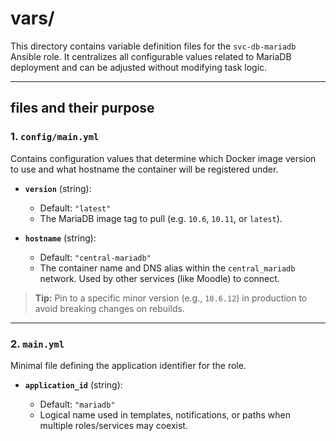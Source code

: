 # vars/

This directory contains variable definition files for the `svc-db-mariadb` Ansible role. It centralizes all configurable values related to MariaDB deployment and can be adjusted without modifying task logic.

---

## files and their purpose

### 1. `config/main.yml`

Contains configuration values that determine which Docker image version to use and what hostname the container will be registered under.

* **`version`** (string):

  * Default: `"latest"`
  * The MariaDB image tag to pull (e.g. `10.6`, `10.11`, or `latest`).

* **`hostname`** (string):

  * Default: `"central-mariadb"`
  * The container name and DNS alias within the `central_mariadb` network. Used by other services (like Moodle) to connect.

> **Tip:** Pin to a specific minor version (e.g., `10.6.12`) in production to avoid breaking changes on rebuilds.

---

### 2. `main.yml`

Minimal file defining the application identifier for the role.

* **`application_id`** (string):

  * Default: `"mariadb"`
  * Logical name used in templates, notifications, or paths when multiple roles/services may coexist.